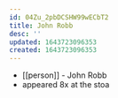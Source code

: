 ```yaml
---
id: 04Zu_2pbDCSHW99wECbT2
title: John Robb
desc: ''
updated: 1643723096353
created: 1643723096353
---
```



- [[person]] - John Robb
- appeared 8x at the stoa
